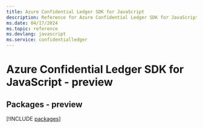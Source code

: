 ```yaml
---
title: Azure Confidential Ledger SDK for JavaScript
description: Reference for Azure Confidential Ledger SDK for JavaScript
ms.date: 04/17/2024
ms.topic: reference
ms.devlang: javascript
ms.service: confidentialledger
---
```

# Azure Confidential Ledger SDK for JavaScript - preview
## Packages - preview
[!INCLUDE [packages](confidential-ledger-index.md)]